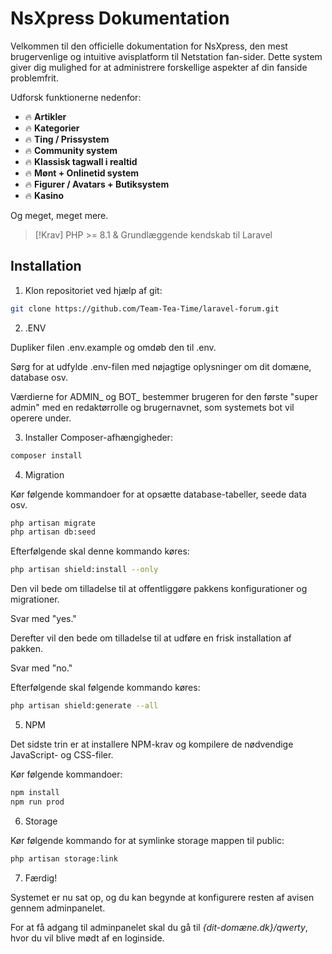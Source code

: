 # NsXpress Dokumentation

Velkommen til den officielle dokumentation for NsXpress, den mest brugervenlige og intuitive avisplatform til Netstation fan-sider. Dette system giver dig mulighed for at administrere forskellige aspekter af din fanside problemfrit.

Udforsk funktionerne nedenfor:

- :fire: **Artikler** 
- :fire: **Kategorier** 
- :fire: **Ting / Prissystem** 
- :fire: **Community system**
- :fire: **Klassisk tagwall i realtid**
- :fire: **Mønt + Onlinetid system**
- :fire: **Figurer / Avatars + Butiksystem**
- :fire: **Kasino**

Og meget, meget mere.

> [!Krav] 
> PHP >= 8.1 & Grundlæggende kendskab til Laravel

## Installation

1. Klon repositoriet ved hjælp af git:

```bash
git clone https://github.com/Team-Tea-Time/laravel-forum.git
```

2. .ENV

Dupliker filen .env.example og omdøb den til .env.

Sørg for at udfylde .env-filen med nøjagtige oplysninger om dit domæne, database osv.

Værdierne for ADMIN_ og BOT_ bestemmer brugeren for den første "super admin" med en redaktørrolle og brugernavnet, som systemets bot vil operere under.

3. Installer Composer-afhængigheder:

```bash
composer install
```

4. Migration

Kør følgende kommandoer for at opsætte database-tabeller, seede data osv.

```bash
php artisan migrate
php artisan db:seed
```

Efterfølgende skal denne kommando køres:

```bash
php artisan shield:install --only
```

Den vil bede om tilladelse til at offentliggøre pakkens konfigurationer og migrationer.

Svar med "yes."

Derefter vil den bede om tilladelse til at udføre en frisk installation af pakken.

Svar med "no."

Efterfølgende skal følgende kommando køres:

```bash
php artisan shield:generate --all
```

5. NPM

Det sidste trin er at installere NPM-krav og kompilere de nødvendige JavaScript- og CSS-filer.

Kør følgende kommandoer:

```bash
npm install
npm run prod
```

6. Storage

Kør følgende kommando for at symlinke storage mappen til public:

```bash
php artisan storage:link
```

7. Færdig!

Systemet er nu sat op, og du kan begynde at konfigurere resten af avisen gennem adminpanelet.

For at få adgang til adminpanelet skal du gå til *{dit-domæne.dk}/qwerty*, hvor du vil blive mødt af en loginside.